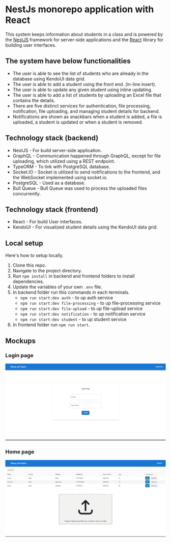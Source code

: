 # NestJs monorepo application with React

This system keeps information about students in a class and is powered by the [NestJS](https://nestjs.com/) framework for server-side applications and the [React](https://reactjs.org/) library for building user interfaces.

## The system have below functionalities

- The user is able to see the list of students who are already in the database using
  KendoUI data grid.
- The user is able to add a student using the front end. (in-line insert).
- The user is able to update any given student using inline updating.
- The user is able to add a list of students by uploading an Excel file that contains the
  details.
- There are five distinct services for authentication, file processing, notification, file uploading, and managing student details for backend.
- Notifications are shown as snackbars when a student is added, a file is uploaded, a student
  is updated or when a student is removed.

## Technology stack (backend)

- NestJS - For build server-side application.
- GraphQL - Communication happened through GraphQL, except for file uploading, which utilized using a REST endpoint.
- TypeORM - To link with PostgreSQL database.
- Socket.IO - Socket is utilized to send notifications to the frontend, and the WebSocket implemented using socket.io.
- PostgreSQL - Used as a database.
- Bull Queue - Bull Queue was used to process the uploaded files concurrently.

## Technology stack (frontend)

- React - For build User interfaces.
- KendoUI - For visualized student details using the KendoUI data grid.

## Local setup

Here's how to setup locally.

1. Clone this repo.
2. Navigate to the project directory.
3. Run `npm install` in backend and frontend folders to install dependencies.
4. Update the variables of your own `.env` file.
5. In backend folder run this commands in each terminals.
   - `npm run start:dev auth` - to up auth service
   - `npm run start:dev file-processing` - to up file-processing service
   - `npm run start:dev file-upload` - to up file-upload service
   - `npm run start:dev notification` - to up notification service
   - `npm run start:dev student` - to up student service
6. In frontend folder run `npm run start`.

## Mockups

### Login page

![login page](/images/login-page.png)

### Home page

![home page](/images/homepage.png)
